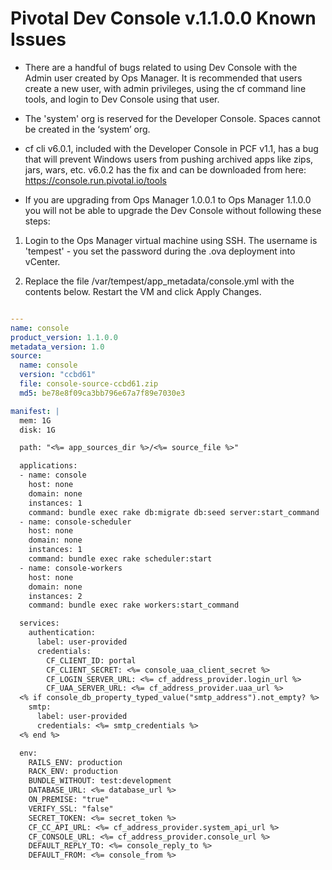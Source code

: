 # Pivotal Dev Console v.1.1.0.0 Known Issues

- There are a handful of bugs related to using Dev Console with the Admin user created by Ops Manager. It is recommended that users create a new user, with admin privileges, using the cf command line tools, and login to Dev Console using that user.

- The 'system' org is reserved for the Developer Console. Spaces cannot be created in the ‘system’ org.

- cf cli v6.0.1, included with the Developer Console in PCF v1.1, has a bug that will prevent Windows users from pushing archived apps like zips, jars, wars, etc. v6.0.2 has the fix and can be downloaded from here: https://console.run.pivotal.io/tools

- If you are upgrading from Ops Manager 1.0.0.1 to Ops Manager 1.1.0.0 you will not be able to upgrade the Dev Console without following these steps:

1. Login to the Ops Manager virtual machine using SSH. The username is 'tempest' - you set the password during the .ova deployment into vCenter.

1. Replace the file /var/tempest/app_metadata/console.yml with the contents below. Restart the VM and click Apply Changes.

```yaml

---
name: console
product_version: 1.1.0.0
metadata_version: 1.0
source:
  name: console
  version: "ccbd61"
  file: console-source-ccbd61.zip
  md5: be78e8f09ca3bb796e67a7f89e7030e3

manifest: |
  mem: 1G
  disk: 1G

  path: "<%= app_sources_dir %>/<%= source_file %>"

  applications:
  - name: console
    host: none
    domain: none
    instances: 1
    command: bundle exec rake db:migrate db:seed server:start_command
  - name: console-scheduler
    host: none
    domain: none
    instances: 1
    command: bundle exec rake scheduler:start
  - name: console-workers
    host: none
    domain: none
    instances: 2
    command: bundle exec rake workers:start_command

  services:
    authentication:
      label: user-provided
      credentials:
        CF_CLIENT_ID: portal
        CF_CLIENT_SECRET: <%= console_uaa_client_secret %>
        CF_LOGIN_SERVER_URL: <%= cf_address_provider.login_url %>
        CF_UAA_SERVER_URL: <%= cf_address_provider.uaa_url %>
  <% if console_db_property_typed_value("smtp_address").not_empty? %>
    smtp:
      label: user-provided
      credentials: <%= smtp_credentials %>
  <% end %>

  env:
    RAILS_ENV: production
    RACK_ENV: production
    BUNDLE_WITHOUT: test:development
    DATABASE_URL: <%= database_url %>
    ON_PREMISE: "true"
    VERIFY_SSL: "false"
    SECRET_TOKEN: <%= secret_token %>
    CF_CC_API_URL: <%= cf_address_provider.system_api_url %>
    CF_CONSOLE_URL: <%= cf_address_provider.console_url %>
    DEFAULT_REPLY_TO: <%= console_reply_to %>
    DEFAULT_FROM: <%= console_from %>

```


